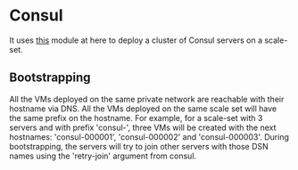 
# Consul

It uses [this]() module at here to deploy a cluster of Consul servers on a scale-set. 

## Bootstrapping

All the VMs deployed on the same private network are reachable with their hostname via DNS. All the VMs deployed on the same scale set will have the same prefix on the hostname. For example, for a scale-set with 3 servers and with prefix 'consul-', three VMs will be created with the next hostnames: 'consul-000001', 'consul-000002' and 'consul-000003'. During bootstrapping, the servers will try to join other servers with those DSN names using the 'retry-join' argument from consul.
